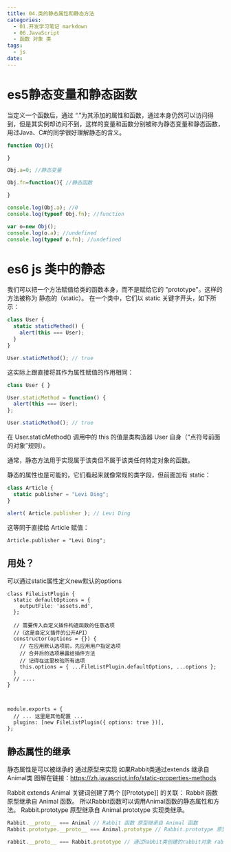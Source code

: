 ```yaml
---
title: 04.类的静态属性和静态方法
categories:
  - 01.开发学习笔记 markdown
  - 06.JavaScript
  - 函数 对象 类
tags:
  - js
date:
---
```


# es5静态变量和静态函数
当定义一个函数后，通过 “.”为其添加的属性和函数，通过本身仍然可以访问得到，但是其实例却访问不到，这样的变量和函数分别被称为静态变量和静态函数，用过Java、C#的同学很好理解静态的含义。

```javascript
function Obj(){

}

Obj.a=0; //静态变量

Obj.fn=function(){ //静态函数

}

console.log(Obj.a); //0
console.log(typeof Obj.fn); //function

var o=new Obj();
console.log(o.a); //undefined
console.log(typeof o.fn); //undefined
```

# es6 js 类中的静态

我们可以把一个方法赋值给类的函数本身，而不是赋给它的 "prototype"。这样的方法被称为 静态的（static）。
在一个类中，它们以 static 关键字开头，如下所示：

```js
class User {
  static staticMethod() {
    alert(this === User);
  }
}

User.staticMethod(); // true
```

这实际上跟直接将其作为属性赋值的作用相同：

```js
class User { }

User.staticMethod = function() {
  alert(this === User);
};

User.staticMethod(); // true
```
在 User.staticMethod() 调用中的 this 的值是类构造器 User 自身（“点符号前面的对象”规则）。

通常，静态方法用于实现属于该类但不属于该类任何特定对象的函数。

静态的属性也是可能的，它们看起来就像常规的类字段，但前面加有 static：

```js
class Article {
  static publisher = "Levi Ding";
}

alert( Article.publisher ); // Levi Ding
```

这等同于直接给 Article 赋值：

`Article.publisher = "Levi Ding";`

## 用处？
可以通过static属性定义new默认的options
```
class FileListPlugin {
  static defaultOptions = {
    outputFile: 'assets.md',
  };

  // 需要传入自定义插件构造函数的任意选项
  //（这是自定义插件的公开API）
  constructor(options = {}) {
    // 在应用默认选项前，先应用用户指定选项
    // 合并后的选项暴露给插件方法
    // 记得在这里校验所有选项
    this.options = { ...FileListPlugin.defaultOptions, ...options };
  }
  // ....
}



module.exports = {
  // ... 这里是其他配置 ...
  plugins: [new FileListPlugin({ options: true })],
};
```



## 静态属性的继承
静态属性是可以被继承的 通过原型来实现
如果Rabbit类通过extends 继承自Animal类
图解在链接：https://zh.javascript.info/static-properties-methods

Rabbit extends Animal 
关键词创建了两个 [[Prototype]] 的关联：
Rabbit 函数 原型继承自 Animal 函数。 所以Rabbit函数可以调用Animal函数的静态属性和方法。 
Rabbit.prototype 原型继承自 Animal.prototype 实现类继承。

```js
Rabbit.__proto__ === Animal // Rabbit 函数 原型继承自 Animal 函数
Rabbit.prototype.__proto__ === Animal.prototype // Rabbit.prototype 原型继承自 Animal.prototype 实现类继承

rabbit.__proto__ === Rabbit.prototype // 通过Rabbit类创建的rabbit对象 rabbit对象 原型继承 自Rabbit.prototype 这没有问题。
```

